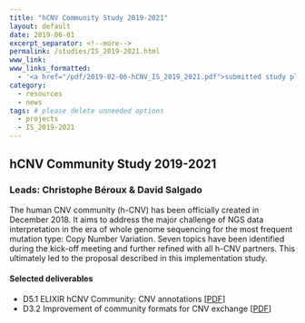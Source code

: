 ```yaml
---
title: "hCNV Community Study 2019-2021"
layout: default
date: 2019-06-01
excerpt_separator: <!--more-->
permalink: /studies/IS_2019-2021.html
www_link:
www_links_formatted:
  - '<a href="/pdf/2019-02-06-hCNV_IS_2019_2021.pdf">submitted study plan [PDF]</a>'
category:
  - resources
  - news
tags: # please delete unneeded options
  - projects
  - IS_2019-2021
---
```


## hCNV Community Study 2019-2021
### Leads: Christophe Béroux & David Salgado

The human CNV community (h-CNV) has been officially created in December 2018. It aims to address the major challenge of NGS data interpretation in the era of whole genome sequencing for the most frequent mutation type: Copy Number Variation. Seven topics have been identified during the kick-off meeting and further refined with all h-CNV partners. This ultimately led to the proposal described in this implementation study.

<!--more-->

#### Selected deliverables

* D5.1 ELIXIR hCNV Community: CNV annotations [[PDF](/pdf/2019-12-31-D5.1-CNV-annotations.pdf)]
* D3.2 Improvement of community formats for CNV exchange [[PDF](/pdf/2019-12-12-hCNV-D3.2-requirements-CNV-file-and-data-exchange-report.pdf)]